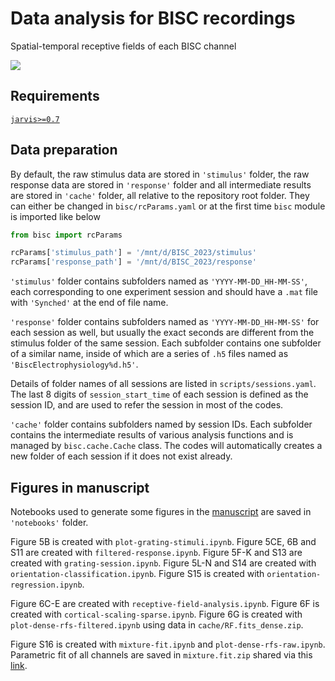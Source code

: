 # Data analysis for BISC recordings

Spatial-temporal receptive fields of each BISC channel

![](cache/48834689_raw_data.gif)

## Requirements

[`jarvis>=0.7`](https://github.com/lizhe07/jarvis/releases/tag/v0.7.0)

## Data preparation
By default, the raw stimulus data are stored in `'stimulus'` folder, the raw response data are
stored in `'response'` folder and all intermediate results are stored in `'cache'` folder, all
relative to the repository root folder. They can either be changed in `bisc/rcParams.yaml` or at the
first time `bisc` module is imported like below
```python
from bisc import rcParams

rcParams['stimulus_path'] = '/mnt/d/BISC_2023/stimulus'
rcParams['response_path'] = '/mnt/d/BISC_2023/response'
```

`'stimulus'` folder contains subfolders named as `'YYYY-MM-DD_HH-MM-SS'`, each corresponding to one
experiment session and should have a `.mat` file with `'Synched'` at the end of file name.

`'response'` folder contains subfolders named as `'YYYY-MM-DD_HH-MM-SS'` for each session as well,
but usually the exact seconds are different from the stimulus folder of the same session. Each
subfolder contains one subfolder of a similar name, inside of which are a series of `.h5` files
named as `'BiscElectrophysiology%d.h5'`.

Details of folder names of all sessions are listed in `scripts/sessions.yaml`. The last 8 digits of
`session_start_time` of each session is defined as the session ID, and are used to refer the session
in most of the codes.

`'cache'` folder contains subfolders named by session IDs. Each subfolder contains the intermediate
results of various analysis functions and is managed by `bisc.cache.Cache` class. The codes will
automatically creates a new folder of each session if it does not exist already.

## Figures in manuscript

Notebooks used to generate some figures in the [manuscript](https://www.biorxiv.org/content/10.1101/2024.05.17.594333v1)
are saved in `'notebooks'` folder.

Figure 5B is created with `plot-grating-stimuli.ipynb`. Figure 5CE, 6B and S11 are created with
`filtered-response.ipynb`. Figure 5F-K and S13 are created with `grating-session.ipynb`. Figure 5L-N
and S14 are created with `orientation-classification.ipynb`. Figure S15 is created with
`orientation-regression.ipynb`.

Figure 6C-E are created with `receptive-field-analysis.ipynb`. Figure 6F is created with
`cortical-scaling-sparse.ipynb`. Figure 6G is created with `plot-dense-rfs-filtered.ipynb` using
data in `cache/RF.fits_dense.zip`.

Figure S16 is created with `mixture-fit.ipynb` and `plot-dense-rfs-raw.ipynb`. Parametric fit of all
channels are saved in `mixture.fit.zip` shared via this [link](https://www.dropbox.com/scl/fo/yndmns9axkiu4cs4okwpu/h?rlkey=hnurd613m22kcf8ffmnxbl2va&dl=0).
